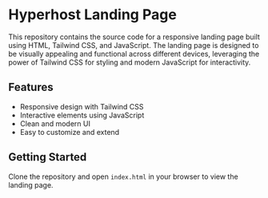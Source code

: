 # Hyperhost Landing Page

This repository contains the source code for a responsive landing page built using HTML, Tailwind CSS, and JavaScript. The landing page is designed to be visually appealing and functional across different devices, leveraging the power of Tailwind CSS for styling and modern JavaScript for interactivity.

## Features

- Responsive design with Tailwind CSS
- Interactive elements using JavaScript
- Clean and modern UI
- Easy to customize and extend

## Getting Started

Clone the repository and open `index.html` in your browser to view the landing page.
